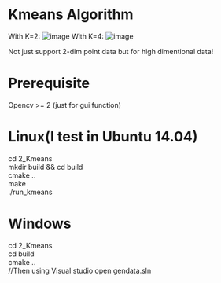 # Kmeans Algorithm 
With K=2:
![image](https://github.com/lhwcv/MachineLearning-C_plus-Tutorial/blob/master/2_Kmeans/_imgs/2_cluster.PNG)
With K=4:
![image](https://github.com/lhwcv/MachineLearning-C_plus-Tutorial/blob/master/2_Kmeans/_imgs/2_cluster.PNG)

Not just support 2-dim point data but for high dimentional data!

# Prerequisite
  Opencv >= 2 (just for gui function)
  
# Linux(I test in Ubuntu 14.04)
  cd 2_Kmeans </br>
  mkdir build && cd build </br>
  cmake .. </br>
  make  </br>
  ./run_kmeans </br>
  
# Windows
  cd 2_Kmeans </br>
  cd build </br>
  cmake .. </br>
  //Then using Visual studio open gendata.sln
  


